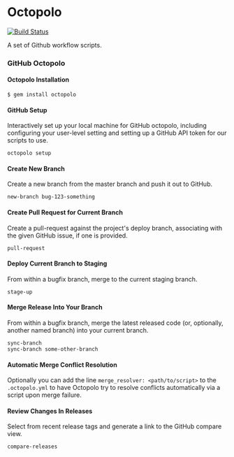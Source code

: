 Octopolo
========

[![Build Status][build_status_image]][build_status]

A set of Github workflow scripts.

### GitHub Octopolo

#### Octopolo Installation

`$ gem install octopolo`

#### GitHub Setup

Interactively set up your local machine for GitHub octopolo, including
configuring your user-level setting and setting up a GitHub API token for our
scripts to use.

    octopolo setup


#### Create New Branch

Create a new branch from the master branch and push it out to GitHub.

    new-branch bug-123-something

#### Create Pull Request for Current Branch

Create a pull-request against the project's deploy branch, associating with the
given GitHub issue, if one is provided.

    pull-request

#### Deploy Current Branch to Staging

From within a bugfix branch, merge to the current staging branch.

    stage-up

#### Merge Release Into Your Branch

From within a bugfix branch, merge the latest released code (or, optionally,
another named branch) into your current branch.

    sync-branch
    sync-branch some-other-branch
#### Automatic Merge Conflict Resolution

Optionally you can add the line `merge_resolver: <path/to/script>` to the `.octopolo.yml` to
have Octopolo try to resolve conflicts automatically via a script upon merge failure.

#### Review Changes In Releases

Select from recent release tags and generate a link to the GitHub compare view.

    compare-releases


[build_status]: https://travis-ci.org/sportngin/octopolo
[build_status_image]: https://travis-ci.org/sportngin/octopolo.svg?branch=master
